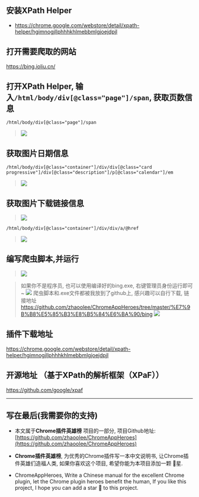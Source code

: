 ## 安装XPath Helper
- https://chrome.google.com/webstore/detail/xpath-helper/hgimnogjllphhhkhlmebbmlgjoejdpjl

## 打开需要爬取的网站

https://bing.ioliu.cn/

## 打开XPath Helper, 输入`/html/body/div[@class="page"]/span`, 获取页数信息

```
/html/body/div[@class="page"]/span
```
> ![](https://upload-images.jianshu.io/upload_images/3203841-f222421e9ac3fb59.png?imageMogr2/auto-orient/strip%7CimageView2/2/w/1240)

## 获取图片日期信息
```
/html/body/div[@class="container"]/div/div[@class="card progressive"]/div[@class="description"]/p[@class="calendar"]/em
```
> ![](https://upload-images.jianshu.io/upload_images/3203841-92ef0f707c5d3673.png?imageMogr2/auto-orient/strip%7CimageView2/2/w/1240)


## 获取图片下载链接信息
> ![](https://upload-images.jianshu.io/upload_images/3203841-5bee718b342a7290.png?imageMogr2/auto-orient/strip%7CimageView2/2/w/1240)

```
/html/body/div[@class="container"]/div/div/a/@href
```
> ![](https://upload-images.jianshu.io/upload_images/3203841-a7ffb8e22d9afc67.png?imageMogr2/auto-orient/strip%7CimageView2/2/w/1240)


## 编写爬虫脚本,并运行
> ![](https://upload-images.jianshu.io/upload_images/3203841-f68267370ca914bf.png?imageMogr2/auto-orient/strip%7CimageView2/2/w/1240)

> 如果你不是程序员, 也可以使用编译好的bing.exe, 右键管理员身份运行即可~
> ![](https://upload-images.jianshu.io/upload_images/3203841-97c5c3eb16a2f36a.png?imageMogr2/auto-orient/strip%7CimageView2/2/w/1240)
> 爬虫脚本和.exe文件都被我放到了github上, 感兴趣可以自行下载, 链接地址 https://github.com/zhaoolee/ChromeAppHeroes/tree/master/%E7%9B%B8%E5%85%B3%E8%B5%84%E6%BA%90/bing
> ![](https://upload-images.jianshu.io/upload_images/3203841-79b47e9bf7e45245.png?imageMogr2/auto-orient/strip%7CimageView2/2/w/1240)


## 插件下载地址
https://chrome.google.com/webstore/detail/xpath-helper/hgimnogjllphhhkhlmebbmlgjoejdpjl

## 开源地址 （基于XPath的解析框架（XPaF））
https://github.com/google/xpaf

---

## 写在最后(我需要你的支持)
- 本文属于**Chrome插件英雄榜** 项目的一部分, 项目Github地址: [https://github.com/zhaoolee/ChromeAppHeroes](https://github.com/zhaoolee/ChromeAppHeroes)

- **Chrome插件英雄榜**, 为优秀的Chrome插件写一本中文说明书, 让Chrome插件英雄们造福人类, 如果你喜欢这个项目, 希望你能为本项目添加一颗 🌟星.

- ChromeAppHeroes, Write a Chinese manual for the excellent Chrome plugin, let the Chrome plugin heroes benefit the human, If you like this project, I hope you can add a star 🌟 to this project.




